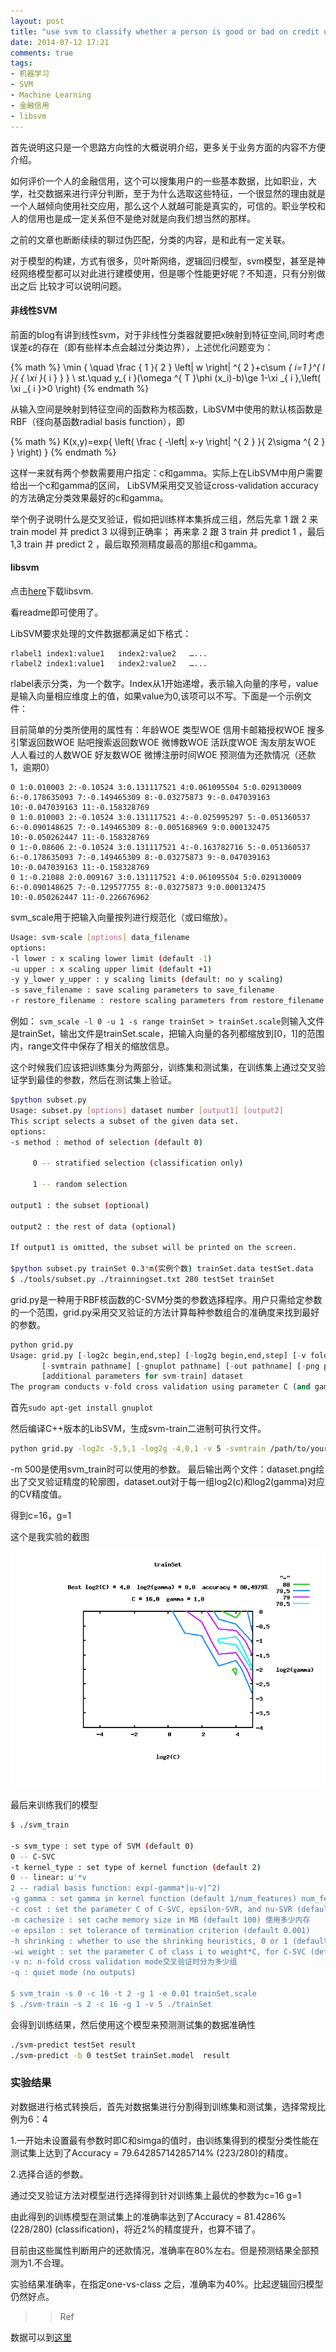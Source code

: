 ```yaml
---
layout: post
title: "use svm to classify whether a person is good or bad on credit using sns data"
date: 2014-07-12 17:21
comments: true
tags: 
- 机器学习
- SVM
- Machine Learning
- 金融信用
- libsvm
---
```


首先说明这只是一个思路方向性的大概说明介绍，更多关于业务方面的内容不方便介绍。

如何评价一个人的金融信用，这个可以搜集用户的一些基本数据，比如职业，大学，社交数据来进行评分判断，至于为什么选取这些特征，一个很显然的理由就是
一个人越倾向使用社交应用，那么这个人就越可能是真实的，可信的。职业学校和人的信用也是成一定关系但不是绝对就是向我们想当然的那样。

之前的文章也断断续续的聊过伪匹配，分类的内容，是和此有一定关联。

对于模型的构建，方式有很多，贝叶斯网络，逻辑回归模型，svm模型，甚至是神经网络模型都可以对此进行建模使用，但是哪个性能更好呢？不知道，只有分别做出之后
比较才可以说明问题。

<!-- more -->

#### 非线性SVM

前面的blog有讲到线性svm，对于非线性分类器就要把x映射到特征空间,同时考虑误差ε的存在（即有些样本点会越过分类边界），上述优化问题变为：

{% math %}
\min { \quad \frac { 1 }{ 2 } \left\| w \right\| ^{ 2 }+c\sum _{ i=1 }^{ l }{ { \xi  }_{ i } }  } \\ st.\quad y_{ i }(\omega ^{ T }\phi (x_i)-b)\ge 1-\xi _{ i },\left( \xi _{ i }>0 \right) 
{% endmath %}

从输入空间是映射到特征空间的函数称为核函数，LibSVM中使用的默认核函数是RBF（径向基函数radial basis function），即

{% math %}
K(x,y)=exp{ \left( \frac { -\left\| x-y \right\| ^{ 2 } }{ 2\sigma ^{ 2 } }  \right)  }
{% endmath %}

这样一来就有两个参数需要用户指定：c和gamma。实际上在LibSVM中用户需要给出一个c和gamma的区间，
LibSVM采用交叉验证cross-validation accuracy的方法确定分类效果最好的c和gamma。

举个例子说明什么是交叉验证，假如把训练样本集拆成三组，然后先拿 1 跟 2 来 train model 并 predict 3 以得到正确率；
再来拿 2 跟 3 train 并 predict 1 ，最后 1,3 train 并 predict 2 ，最后取预测精度最高的那组c和gamma。

#### libsvm

点击[here](http://www.csie.ntu.edu.tw/~cjlin/cgi-bin/libsvm.cgi?+http://www.csie.ntu.edu.tw/~cjlin/libsvm+tar.gz)下载libsvm.

看readme即可使用了。


LibSVM要求处理的文件数据都满足如下格式：

```text
rlabel1 index1:value1   index2:value2   …...
rlabel2 index1:value1   index2:value2   …...
```

rlabel表示分类，为一个数字。Index从1开始递增，表示输入向量的序号，value是输入向量相应维度上的值，如果value为0,该项可以不写。下面是一个示例文件：

目前简单的分类所使用的属性有：年龄WOE   类型WOE   信用卡邮箱授权WOE  搜多引擎返回数WOE  贴吧搜索返回数WOE  微博数WOE  活跃度WOE  淘友朋友WOE 人人看过的人数WOE  好友数WOE  微博注册时间WOE
预测值为还款情况（还款1，逾期0）

```text
0 1:0.010003 2:-0.10524 3:0.131117521 4:0.061095504 5:0.029130009 6:-0.178635093 7:-0.149465309 8:-0.03275873 9:-0.047039163 10:-0.047039163 11:-0.158328769
0 1:0.010003 2:-0.10524 3:0.131117521 4:-0.025995297 5:-0.051360537 6:-0.090148625 7:-0.149465309 8:-0.005168969 9:0.000132475 10:-0.050262447 11:-0.158328769
0 1:-0.08606 2:-0.10524 3:0.131117521 4:-0.163782716 5:-0.051360537 6:-0.178635093 7:-0.149465309 8:-0.03275873 9:-0.047039163 10:-0.047039163 11:-0.158328769
0 1:-0.21088 2:0.009167 3:0.131117521 4:0.061095504 5:0.029130009 6:-0.090148625 7:-0.129577755 8:-0.03275873 9:0.000132475 10:-0.050262447 11:-0.226676962
```

svm_scale用于把输入向量按列进行规范化（或曰缩放）。

```bash
Usage: svm-scale [options] data_filename
options:
-l lower : x scaling lower limit (default -1)
-u upper : x scaling upper limit (default +1)
-y y_lower y_upper : y scaling limits (default: no y scaling)
-s save_filename : save scaling parameters to save_filename
-r restore_filename : restore scaling parameters from restore_filename
```

例如： `svm_scale -l 0 -u 1 -s range trainSet > trainSet.scale`则输入文件是trainSet，输出文件是trainSet.scale，把输入向量的各列都缩放到[0，1]的范围内，range文件中保存了相关的缩放信息。

这个时候我们应该把训练集分为两部分，训练集和测试集，在训练集上通过交叉验证学到最佳的参数，然后在测试集上验证。

```bash
$python subset.py
Usage: subset.py [options] dataset number [output1] [output2]
This script selects a subset of the given data set.
options:
-s method : method of selection (default 0)

     0 -- stratified selection (classification only)

     1 -- random selection

output1 : the subset (optional)

output2 : the rest of data (optional)

If output1 is omitted, the subset will be printed on the screen.

$python subset.py trainSet 0.3*m(实例个数) trainSet.data testSet.data
$ ./tools/subset.py ./trainningset.txt 280 testSet trainSet
```

grid.py是一种用于RBF核函数的C-SVM分类的参数选择程序。用户只需给定参数的一个范围，grid.py采用交叉验证的方法计算每种参数组合的准确度来找到最好的参数。

```python
python grid.py
Usage: grid.py [-log2c begin,end,step] [-log2g begin,end,step] [-v fold]
       [-svmtrain pathname] [-gnuplot pathname] [-out pathname] [-png pathname]
       [additional parameters for svm-train] dataset
The program conducts v-fold cross validation using parameter C (and gamma)= 2^begin, 2^(begin+step), ..., 2^end.
```

首先`sudo apt-get install gnuplot`

然后编译C++版本的LibSVM，生成svm-train二进制可执行文件。

```bash
python grid.py -log2c -5,5,1 -log2g -4,0,1 -v 5 -svmtrain /path/to/your/svm-train -m 500 trainSet.data (svm-train 的路径自个找好)
```

-m 500是使用svm_train时可以使用的参数。
最后输出两个文件：dataset.png绘出了交叉验证精度的轮廓图，dataset.out对于每一组log2(c)和log2(gamma)对应的CV精度值。

得到c=16，g=1

这个是我实验的截图

![实验截图](https://raw.githubusercontent.com/aluenkinglee/mlclass/master/libsvm-3.18/trainSet.png)


最后来训练我们的模型

```bash
$ ./svm_train

-s svm_type : set type of SVM (default 0)
0 -- C-SVC
-t kernel_type : set type of kernel function (default 2)
0 -- linear: u'*v
2 -- radial basis function: exp(-gamma*|u-v|^2)
-g gamma : set gamma in kernel function (default 1/num_features) num_features是输入向量的个数
-c cost : set the parameter C of C-SVC, epsilon-SVR, and nu-SVR (default 1)
-m cachesize : set cache memory size in MB (default 100) 使用多少内存
-e epsilon : set tolerance of termination criterion (default 0.001) 
-h shrinking : whether to use the shrinking heuristics, 0 or 1 (default 1) 
-wi weight : set the parameter C of class i to weight*C, for C-SVC (default 1) 当各类数量不均衡时为每个类分别指定C
-v n: n-fold cross validation mode交叉验证时分为多少组
-q : quiet mode (no outputs)

$ svm_train -s 0 -c 16 -t 2 -g 1 -e 0.01 trainSet.scale
$ ./svm-train -s 2 -c 16 -g 1 -v 5 ./trainSet 

```

会得到训练结果，然后使用这个模型来预测测试集的数据准确性


```bash
./svm-predict testSet result
./svm-predict -b 0 testSet trainSet.model  result
```

### 实验结果

对数据进行格式转换后，首先对数据集进行分割得到训练集和测试集，选择常规比例为6：4

1.一开始未设置最有参数时即C和simga的值时，由训练集得到的模型分类性能在测试集上达到了Accuracy = 79.64285714285714% (223/280)的精度。

2.选择合适的参数。

通过交叉验证方法对模型进行选择得到针对训练集上最优的参数为c=16 g=1

由此得到的训练模型在测试集上的准确率达到了Accuracy = 81.4286% (228/280) (classification)，将近2%的精度提升，也算不错了。

目前由这些属性判断用户的还款情况，准确率在80%左右。但是预测结果全部预测为1.不合理。

实验结果准确率，在指定one-vs-class 之后，准确率为40%。比起逻辑回归模型仍然好点。

>> Ref

数据可以到[这里](https://github.com/aluenkinglee/mlclass/tree/master/libsvm-3.18)
